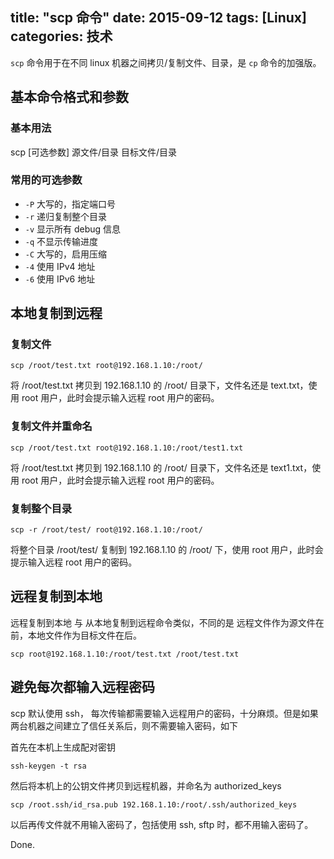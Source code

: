 title: "scp 命令"
date: 2015-09-12
tags: [Linux]
categories: 技术
---

<code>scp</code> 命令用于在不同 linux 机器之间拷贝/复制文件、目录，是 <code>cp</code> 命令的加强版。 <!--more-->

## 基本命令格式和参数

### 基本用法

scp [可选参数] 源文件/目录 目标文件/目录

### 常用的可选参数

- <code>-P</code> 大写的，指定端口号
- <code>-r</code> 递归复制整个目录
- <code>-v</code> 显示所有 debug 信息
- <code>-q</code> 不显示传输进度
- <code>-C</code> 大写的，启用压缩
- <code>-4</code> 使用 IPv4 地址
- <code>-6</code> 使用 IPv6 地址

## 本地复制到远程

### 复制文件

```shell
scp /root/test.txt root@192.168.1.10:/root/
```

将 /root/test.txt 拷贝到 192.168.1.10 的 /root/ 目录下，文件名还是 text.txt，使用 root 用户，此时会提示输入远程 root 用户的密码。

### 复制文件并重命名

```shell
scp /root/test.txt root@192.168.1.10:/root/test1.txt
```

将 /root/test.txt 拷贝到 192.168.1.10 的 /root/ 目录下，文件名还是 text1.txt，使用 root 用户，此时会提示输入远程 root 用户的密码。

### 复制整个目录

```shell
scp -r /root/test/ root@192.168.1.10:/root/
```

将整个目录 /root/test/ 复制到  192.168.1.10 的 /root/ 下，使用 root 用户，此时会提示输入远程 root 用户的密码。

## 远程复制到本地

远程复制到本地 与 从本地复制到远程命令类似，不同的是 远程文件作为源文件在前，本地文件作为目标文件在后。

```shell
scp root@192.168.1.10:/root/test.txt /root/test.txt 
```

## 避免每次都输入远程密码

scp 默认使用 ssh， 每次传输都需要输入远程用户的密码，十分麻烦。但是如果两台机器之间建立了信任关系后，则不需要输入密码，如下

首先在本机上生成配对密钥

```shell
ssh-keygen -t rsa 
```

然后将本机上的公钥文件拷贝到远程机器，并命名为 authorized_keys

```shell
scp /root.ssh/id_rsa.pub 192.168.1.10:/root/.ssh/authorized_keys 
```

以后再传文件就不用输入密码了，包括使用 ssh, sftp 时，都不用输入密码了。

Done.
